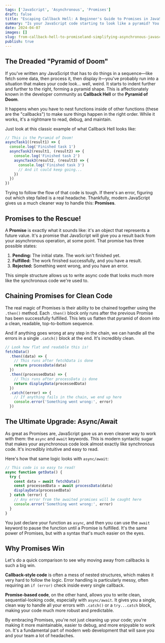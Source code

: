 ```yaml
---
tags: ['JavaScript', 'Asynchronous', 'Promises']
draft: false
title: "Escaping Callback Hell: A Beginner's Guide to Promises in JavaScript"
summary: "Is your JavaScript code starting to look like a pyramid? You might be in Callback Hell. Let's explore how Promises and async/await can make your async code clean, readable, and fun again."
date: 2024-04-07
images: []
slug: from-callback-hell-to-promiseland-simplifying-asynchronous-javascript
publish: true
---
```


## The Dreaded "Pyramid of Doom"

If you've written any JavaScript that has to do things in a sequence—like fetch some data, then process it, then display it—you've probably run into a situation that makes your code look... well, weird. It starts to indent further and further to the right, forming a pyramid shape. This is affectionately known in the developer community as **Callback Hell** or the **Pyramid of Doom**.

It happens when you have to nest functions inside of other functions (these are the "callbacks") to make sure things happen in the right order. While it works, it's a nightmare to read, debug, and maintain.

Just look at this classic example of what Callback Hell looks like:

```typescript
// This is the Pyramid of Doom!
asyncTask1((result1) => {
  console.log('Finished task 1')
  asyncTask2(result1, (result2) => {
    console.log('Finished task 2')
    asyncTask3(result2, (result3) => {
      console.log('Finished task 3')
      // And it could keep going...
    })
  })
})
```

Trying to follow the flow of that code is tough. If there's an error, figuring out which step failed is a real headache. Thankfully, modern JavaScript gives us a much cleaner way to handle this: **Promises**.

## Promises to the Rescue!

A **Promise** is exactly what it sounds like: it's an object that represents a future value. It's a promise that JavaScript will give you a result back from your asynchronous operation, at some point. That promise has three possible states:

1.  **Pending:** The initial state. The work isn't finished yet.
2.  **Fulfilled:** The work finished successfully, and you have a result.
3.  **Rejected:** Something went wrong, and you have an error.

This simple structure allows us to write async code that looks much more like the synchronous code we're used to.

## Chaining Promises for Clean Code

The real magic of Promises is their ability to be chained together using the `.then()` method. Each `.then()` block only runs after the previous Promise has been successfully fulfilled. This lets us flatten that pyramid of doom into a clean, readable, top-to-bottom sequence.

And if anything goes wrong at any step in the chain, we can handle all the errors in a single `.catch()` block at the end. It's incredibly clean.

```typescript
// Look how flat and readable this is!
fetchData()
  .then((data) => {
    // This runs after fetchData is done
    return processData(data)
  })
  .then((processedData) => {
    // This runs after processData is done
    return displayData(processedData)
  })
  .catch((error) => {
    // If anything fails in the chain, we end up here
    console.error('Something went wrong:', error)
  })
```

## The Ultimate Upgrade: Async/Await

As great as Promises are, JavaScript gave us an even cleaner way to work with them: the `async` and `await` keywords. This is modern syntactic sugar that makes your asynchronous code look almost exactly like synchronous code. It's incredibly intuitive and easy to read.

Here's how that same logic looks with `async/await`:

```typescript
// This code is so easy to read!
async function getData() {
  try {
    const data = await fetchData()
    const processedData = await processData(data)
    displayData(processedData)
  } catch (error) {
    // Any error from the awaited promises will be caught here
    console.error('Something went wrong:', error)
  }
}
```

You just declare your function as `async`, and then you can use the `await` keyword to pause the function until a Promise is fulfilled. It's the same power of Promises, but with a syntax that's much easier on the eyes.

## Why Promises Win

Let's do a quick comparison to see why moving away from callbacks is such a big win.

**Callback-style code** is often a mess of nested structures, which makes it very hard to follow the logic. Error handling is particularly messy, often requiring an `if (error)` check inside every single callback.

**Promise-based code**, on the other hand, allows you to write clean, sequential-looking code, especially with `async/await`. It gives you a single, clean way to handle all your errors with `.catch()` or a `try...catch` block, making your code much more robust and predictable.

By embracing Promises, you're not just cleaning up your code; you're making it more maintainable, easier to debug, and more enjoyable to work on. It's a fundamental part of modern web development that will save you and your team a lot of headaches.
